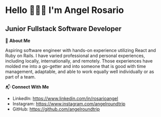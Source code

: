<h1>Hello 🙋🏽‍♂️ I'm <b>Angel Rosario</b></h1>

<h2>Junior Fullstack Software Developer</h2>

📖 <b>About Me</b>
<p>Aspiring software engineer with hands-on experience utilizing React and Ruby on Rails. I have varied professional and personal experiences, including locally, internationally, and remotely. Those experiences have molded me into a go-getter and into someone that is good with time management, adaptable, and able to work equally well individually or as part of a team.</p>

📬 <b>Connect With Me</b>
- LinkedIn: https://www.linkedin.com/in/rosarioangel
- Instagram: https://www.instagram.com/angelroundtrip
- GitHub: https://github.com/angelroundtrip



<!--

👨🏽‍💻 <b>Languages & Skills</b>
<div>
  <img src="https://github.com/devicons/devicon/blob/master/icons/react/react-original-wordmark.svg" title="React" alt="React" width="40" height="40"/>&nbsp;
  <img src="https://github.com/devicons/devicon/blob/master/icons/javascript/javascript-original.svg" title="JavaScript" alt="JavaScript" width="40" height="40"/>&nbsp;
</div>

**angelroundtrip/angelroundtrip** is a ✨ _special_ ✨ repository because its `README.md` (this file) appears on your GitHub profile.

Here are some ideas to get you started:

- 🔭 I’m currently working on ...
- 🌱 I’m currently learning ...
- 👯 I’m looking to collaborate on ...
- 🤔 I’m looking for help with ...
- 💬 Ask me about ...
- 📫 How to reach me: ...
- 😄 Pronouns: ...
- ⚡ Fun fact: ...
-->
